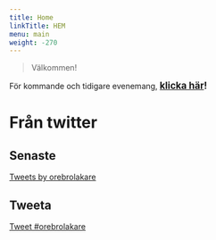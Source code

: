 ```yaml
---
title: Home
linkTitle: HEM
menu: main
weight: -270
---
```


> Välkommen!

För kommande och tidigare evenemang, <span style="font-size:larger;"><b>[klicka här](/tags/evenemang)!</b></span>

<!-- https://orebrolakare.netlify.com/tags/Evenemang -->

# Från twitter

## Senaste

<a class="twitter-timeline" href="https://twitter.com/orebrolakare?ref_src=twsrc%5Etfw">Tweets by orebrolakare</a> <script async src="https://platform.twitter.com/widgets.js" charset="utf-8"></script> 

## Tweeta
<a href="https://twitter.com/intent/tweet?button_hashtag=orebrolakare&ref_src=twsrc%5Etfw" class="twitter-hashtag-button" data-show-count="false">Tweet #orebrolakare</a><script async src="https://platform.twitter.com/widgets.js" charset="utf-8"></script>
